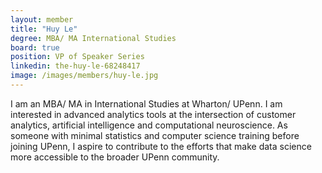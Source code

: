 ```yaml
---
layout: member
title: "Huy Le"
degree: MBA/ MA International Studies
board: true
position: VP of Speaker Series
linkedin: the-huy-le-68248417
image: /images/members/huy-le.jpg
---
```

I am an MBA/ MA in International Studies at Wharton/ UPenn. I am interested in advanced analytics tools at the intersection of customer analytics, artificial intelligence and computational neuroscience. As someone with minimal statistics and computer science training before joining UPenn, I aspire to contribute to the efforts that make data science more accessible to the broader UPenn community.